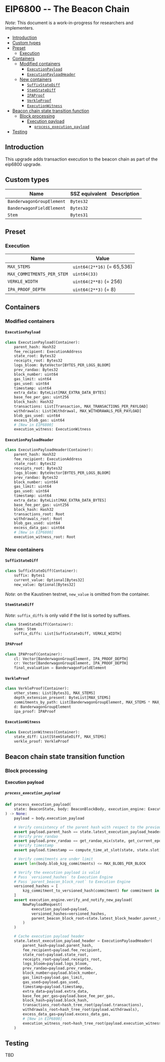 # EIP6800 -- The Beacon Chain

*Note*: This document is a work-in-progress for researchers and implementers.

<!-- mdformat-toc start --slug=github --no-anchors --maxlevel=6 --minlevel=2 -->

- [Introduction](#introduction)
- [Custom types](#custom-types)
- [Preset](#preset)
  - [Execution](#execution)
- [Containers](#containers)
  - [Modified containers](#modified-containers)
    - [`ExecutionPayload`](#executionpayload)
    - [`ExecutionPayloadHeader`](#executionpayloadheader)
  - [New containers](#new-containers)
    - [`SuffixStateDiff`](#suffixstatediff)
    - [`StemStateDiff`](#stemstatediff)
    - [`IPAProof`](#ipaproof)
    - [`VerkleProof`](#verkleproof)
    - [`ExecutionWitness`](#executionwitness)
- [Beacon chain state transition function](#beacon-chain-state-transition-function)
  - [Block processing](#block-processing)
    - [Execution payload](#execution-payload)
      - [`process_execution_payload`](#process_execution_payload)
- [Testing](#testing)

<!-- mdformat-toc end -->

## Introduction

This upgrade adds transaction execution to the beacon chain as part of the
eip6800 upgrade.

## Custom types

| Name                      | SSZ equivalent | Description |
| ------------------------- | -------------- | ----------- |
| `BanderwagonGroupElement` | `Bytes32`      |             |
| `BanderwagonFieldElement` | `Bytes32`      |             |
| `Stem`                    | `Bytes31`      |             |

## Preset

### Execution

| Name                       | Value                      |
| -------------------------- | -------------------------- |
| `MAX_STEMS`                | `uint64(2**16)` (= 65,536) |
| `MAX_COMMITMENTS_PER_STEM` | `uint64(33)`               |
| `VERKLE_WIDTH`             | `uint64(2**8)` (= 256)     |
| `IPA_PROOF_DEPTH`          | `uint64(2**3)` (= 8)       |

## Containers

### Modified containers

#### `ExecutionPayload`

```python
class ExecutionPayload(Container):
    parent_hash: Hash32
    fee_recipient: ExecutionAddress
    state_root: Bytes32
    receipts_root: Bytes32
    logs_bloom: ByteVector[BYTES_PER_LOGS_BLOOM]
    prev_randao: Bytes32
    block_number: uint64
    gas_limit: uint64
    gas_used: uint64
    timestamp: uint64
    extra_data: ByteList[MAX_EXTRA_DATA_BYTES]
    base_fee_per_gas: uint256
    block_hash: Hash32
    transactions: List[Transaction, MAX_TRANSACTIONS_PER_PAYLOAD]
    withdrawals: List[Withdrawal, MAX_WITHDRAWALS_PER_PAYLOAD]
    blob_gas_used: uint64
    excess_blob_gas: uint64
    # [New in EIP6800]
    execution_witness: ExecutionWitness
```

#### `ExecutionPayloadHeader`

```python
class ExecutionPayloadHeader(Container):
    parent_hash: Hash32
    fee_recipient: ExecutionAddress
    state_root: Bytes32
    receipts_root: Bytes32
    logs_bloom: ByteVector[BYTES_PER_LOGS_BLOOM]
    prev_randao: Bytes32
    block_number: uint64
    gas_limit: uint64
    gas_used: uint64
    timestamp: uint64
    extra_data: ByteList[MAX_EXTRA_DATA_BYTES]
    base_fee_per_gas: uint256
    block_hash: Hash32
    transactions_root: Root
    withdrawals_root: Root
    blob_gas_used: uint64
    excess_data_gas: uint64
    # [New in EIP6800]
    execution_witness_root: Root
```

### New containers

#### `SuffixStateDiff`

```python
class SuffixStateDiff(Container):
    suffix: Bytes1
    current_value: Optional[Bytes32]
    new_value: Optional[Bytes32]
```

*Note*: on the Kaustinen testnet, `new_value` is omitted from the container.

#### `StemStateDiff`

*Note*: `suffix_diffs` is only valid if the list is sorted by suffixes.

```python
class StemStateDiff(Container):
    stem: Stem
    suffix_diffs: List[SuffixStateDiff, VERKLE_WIDTH]
```

#### `IPAProof`

```python
class IPAProof(Container):
    cl: Vector[BanderwagonGroupElement, IPA_PROOF_DEPTH]
    cr: Vector[BanderwagonGroupElement, IPA_PROOF_DEPTH]
    final_evaluation = BanderwagonFieldElement
```

#### `VerkleProof`

```python
class VerkleProof(Container):
    other_stems: List[Bytes31, MAX_STEMS]
    depth_extension_present: ByteList[MAX_STEMS]
    commitments_by_path: List[BanderwagonGroupElement, MAX_STEMS * MAX_COMMITMENTS_PER_STEM]
    d: BanderwagonGroupElement
    ipa_proof: IPAProof
```

#### `ExecutionWitness`

```python
class ExecutionWitness(Container):
    state_diff: List[StemStateDiff, MAX_STEMS]
    verkle_proof: VerkleProof
```

## Beacon chain state transition function

### Block processing

#### Execution payload

##### `process_execution_payload`

```python
def process_execution_payload(
    state: BeaconState, body: BeaconBlockBody, execution_engine: ExecutionEngine
) -> None:
    payload = body.execution_payload

    # Verify consistency of the parent hash with respect to the previous execution payload header
    assert payload.parent_hash == state.latest_execution_payload_header.block_hash
    # Verify prev_randao
    assert payload.prev_randao == get_randao_mix(state, get_current_epoch(state))
    # Verify timestamp
    assert payload.timestamp == compute_time_at_slot(state, state.slot)

    # Verify commitments are under limit
    assert len(body.blob_kzg_commitments) <= MAX_BLOBS_PER_BLOCK

    # Verify the execution payload is valid
    # Pass `versioned_hashes` to Execution Engine
    # Pass `parent_beacon_block_root` to Execution Engine
    versioned_hashes = [
        kzg_commitment_to_versioned_hash(commitment) for commitment in body.blob_kzg_commitments
    ]
    assert execution_engine.verify_and_notify_new_payload(
        NewPayloadRequest(
            execution_payload=payload,
            versioned_hashes=versioned_hashes,
            parent_beacon_block_root=state.latest_block_header.parent_root,
        )
    )

    # Cache execution payload header
    state.latest_execution_payload_header = ExecutionPayloadHeader(
        parent_hash=payload.parent_hash,
        fee_recipient=payload.fee_recipient,
        state_root=payload.state_root,
        receipts_root=payload.receipts_root,
        logs_bloom=payload.logs_bloom,
        prev_randao=payload.prev_randao,
        block_number=payload.block_number,
        gas_limit=payload.gas_limit,
        gas_used=payload.gas_used,
        timestamp=payload.timestamp,
        extra_data=payload.extra_data,
        base_fee_per_gas=payload.base_fee_per_gas,
        block_hash=payload.block_hash,
        transactions_root=hash_tree_root(payload.transactions),
        withdrawals_root=hash_tree_root(payload.withdrawals),
        excess_data_gas=payload.excess_data_gas,
        # [New in EIP6800]
        execution_witness_root=hash_tree_root(payload.execution_witness),
    )
```

## Testing

TBD
